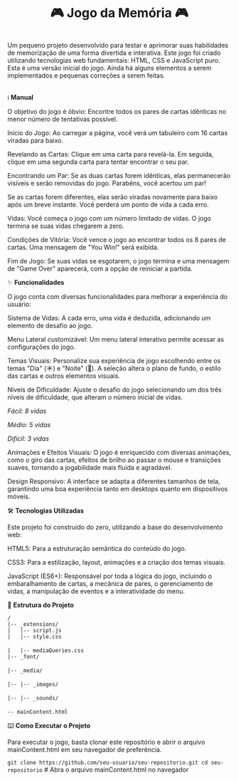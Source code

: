 <h1 align="center">🎮 Jogo da Memória 🎮</h1><br>
Um pequeno projeto desenvolvido para testar e aprimorar suas habilidades de memorização de uma forma divertida e interativa. Este jogo foi criado utilizando tecnologias web fundamentais: HTML, CSS e JavaScript puro.<br>
Esta é uma versão inicial do jogo. Ainda há alguns elementos a serem implementados e pequenas correções a serem feitas.<br><br>

ℹ️ <strong>Manual</strong>

O objetivo do jogo é óbvio: Encontre todos os pares de cartas idênticas no menor número de tentativas possível.

Início do Jogo: Ao carregar a página, você verá um tabuleiro com 16 cartas viradas para baixo.

Revelando as Cartas: Clique em uma carta para revelá-la. Em seguida, clique em uma segunda carta para tentar encontrar o seu par.

Encontrando um Par: Se as duas cartas forem idênticas, elas permanecerão visíveis e serão removidas do jogo. Parabéns, você acertou um par!

Se as cartas forem diferentes, elas serão viradas novamente para baixo após um breve instante. Você perderá um ponto de vida a cada erro.

Vidas: Você começa o jogo com um número limitado de vidas. O jogo termina se suas vidas chegarem a zero.

Condições de Vitória: Você vence o jogo ao encontrar todos os 8 pares de cartas. Uma mensagem de "You Win!" será exibida.

Fim de Jogo: Se suas vidas se esgotarem, o jogo termina e uma mensagem de "Game Over" aparecerá, com a opção de reiniciar a partida.

✨ <strong>Funcionalidades</strong>

O jogo conta com diversas funcionalidades para melhorar a experiência do usuário:

Sistema de Vidas: A cada erro, uma vida é deduzida, adicionando um elemento de desafio ao jogo.

Menu Lateral customizável: Um menu lateral interativo permite acessar as configurações do jogo.

Temas Visuais: Personalize sua experiência de jogo escolhendo entre os temas "Dia" (☀️) e "Noite" (🌙). A seleção altera o plano de fundo, o estilo das cartas e outros elementos visuais.

Níveis de Dificuldade: Ajuste o desafio do jogo selecionando um dos três níveis de dificuldade, que alteram o número inicial de vidas.

<em>Fácil: 8 vidas

Médio: 5 vidas

Difícil: 3 vidas</em>

Animações e Efeitos Visuais: O jogo é enriquecido com diversas animações, como o giro das cartas, efeitos de brilho ao passar o mouse e transições suaves, tornando a jogabilidade mais fluida e agradável.

Design Responsivo: A interface se adapta a diferentes tamanhos de tela, garantindo uma boa experiência tanto em desktops quanto em dispositivos móveis.

🛠️ <strong>Tecnologias Utilizadas</strong>

Este projeto foi construído do zero, utilizando a base do desenvolvimento web:

HTML5: Para a estruturação semântica do conteúdo do jogo.

CSS3: Para a estilização, layout, animações e a criação dos temas visuais.

JavaScript (ES6+): Responsável por toda a lógica do jogo, incluindo o embaralhamento de cartas, a mecânica de pares, o gerenciamento de vidas, a manipulação de eventos e a interatividade do menu.<br>

📁 <strong>Estrutura do Projeto</strong>

`/`<br>
`|-- _extensions/`<br>
`|   |-- script.js`<br>
`|   |-- style.css`<br>        
`|   |-- mediaQueries.css`<br> 
`|-- _font/`<br>               
`|-- _media/`<br>              
`|-- |-- _images/`<br>        
`|-- |-- _sounds/`<br>        
`-- mainContent.html`

⌨️ <strong>Como Executar o Projeto</strong>

Para executar o jogo, basta clonar este repositório e abrir o arquivo mainContent.html em seu navegador de preferência.

`git clone https://github.com/seu-usuario/seu-repositorio.git
cd seu-repositorio` # Abra o arquivo mainContent.html no navegador
